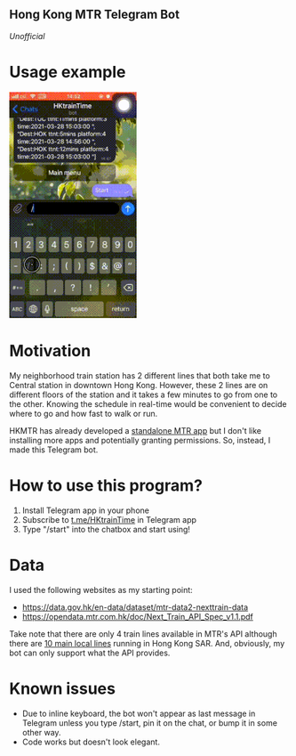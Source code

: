 Hong Kong MTR Telegram Bot
--------------------------
*Unofficial*

# Usage example
![HKTraintime intro gif](gif/Traintime.gif)

# Motivation
My neighborhood train station has 2 different lines that both take me to Central station in downtown Hong Kong.
However, these 2 lines are on different floors of the station and it takes a few minutes to go from one to the other.
Knowing the schedule in real-time would be convenient to decide where to go and how fast to walk or run.

HKMTR has already developed a [standalone MTR app](http://www.mtr.com.hk/mtrmobile/en/)
but I don't like installing more apps and potentially granting permissions.
So, instead, I made this Telegram bot.

# How to use this program?
1) Install Telegram app in your phone
2) Subscribe to [t.me/HKtrainTime](https://t.me/HKtrainTime_bot) in Telegram app
3) Type "/start" into the chatbox and start using!


# Data
I used the following websites as my starting point:
* https://data.gov.hk/en-data/dataset/mtr-data2-nexttrain-data
* https://opendata.mtr.com.hk/doc/Next_Train_API_Spec_v1.1.pdf

Take note that there are only 4 train lines available in MTR's API although there are [10 main local lines](http://www.mtr.com.hk/en/customer/services/system_map.html)
running in Hong Kong SAR.
And, obviously, my bot can only support what the API provides.

# Known issues
* Due to inline keyboard, the bot won't appear as last message in Telegram unless you type /start, pin it on the chat, or bump it in some other way.
* Code works but doesn't look elegant.
